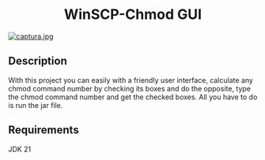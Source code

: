 <h1 align="center">WinSCP-Chmod GUI</h1>

[![captura.jpg](https://i.postimg.cc/nV9pzfx6/captura.jpg)](https://postimg.cc/LhSrC7nT)

## Description

With this project you can easily with a friendly user interface, calculate any chmod command number by checking its boxes and do the opposite, type the chmod command number and get the checked boxes. All you have to do is run the jar file.

## Requirements

JDK 21
